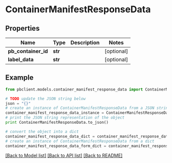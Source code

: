 # ContainerManifestResponseData


## Properties
Name | Type | Description | Notes
------------ | ------------- | ------------- | -------------
**pb_container_id** | **str** |  | [optional] 
**label_data** | **str** |  | [optional] 

## Example

```python
from pbclient.models.container_manifest_response_data import ContainerManifestResponseData

# TODO update the JSON string below
json = "{}"
# create an instance of ContainerManifestResponseData from a JSON string
container_manifest_response_data_instance = ContainerManifestResponseData.from_json(json)
# print the JSON string representation of the object
print ContainerManifestResponseData.to_json()

# convert the object into a dict
container_manifest_response_data_dict = container_manifest_response_data_instance.to_dict()
# create an instance of ContainerManifestResponseData from a dict
container_manifest_response_data_form_dict = container_manifest_response_data.from_dict(container_manifest_response_data_dict)
```
[[Back to Model list]](../README.md#documentation-for-models) [[Back to API list]](../README.md#documentation-for-api-endpoints) [[Back to README]](../README.md)


